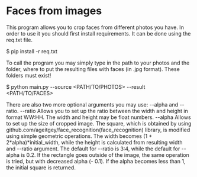 # Faces from images

This program allows you to crop faces from different photos you have. In order to use it you should first install requirements. It can be done using the req.txt file.

$ pip install -r req.txt

To call the program you may simply type in the path to your photos and the folder, where to put the resulting files with faces (in .jpg format). These folders must exist!

$ python main.py --source <PATH/TO/PHOTOS> --result <PATH/TO/FACES>

There are also two more optional arguments you may use: --alpha and --ratio. --ratio Allows you to set up the ratio between the width and height in format WW:HH. The width and height may be float numbers. --alpha Allows to set up the size of cropped image. The square, which is obtained by using github.com/ageitgey/face_recognition(face_recognition) library, is modified using simple geometric operations. The width becomes (1 + 2*alpha)*initial_width, while the height is calculated from resulting width and --ratio argument. The default for --ratio is 3:4, while the default for --alpha is 0.2. If the rectangle goes outside of the image, the same operation is tried, but with decreased alpha (- 0.1). If the alpha becomes less than 1, the initial square is returned.
